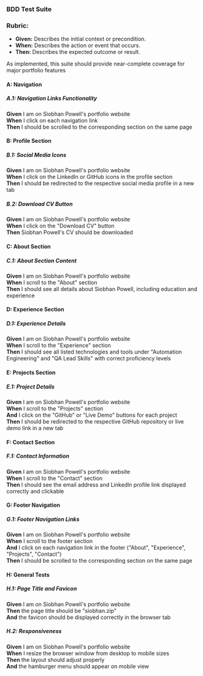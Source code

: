 ### BDD Test Suite

### Rubric:

-   **Given:** Describes the initial context or precondition.
-   **When:** Describes the action or event that occurs.
-   **Then:** Describes the expected outcome or result.

As implemented, this suite should provide near-complete coverage for major portfolio features

#### A: Navigation

##### A.1: Navigation Links Functionality

**Given** I am on Siobhan Powell's portfolio website\
**When** I click on each navigation link\
**Then** I should be scrolled to the corresponding section on the same page

#### B: Profile Section

##### B.1: Social Media Icons

**Given** I am on Siobhan Powell's portfolio website\
**When** I click on the LinkedIn or GitHub icons in the profile section\
**Then** I should be redirected to the respective social media profile in a new tab

##### B.2: Download CV Button

**Given** I am on Siobhan Powell's portfolio website\
**When** I click on the "Download CV" button\
**Then** Siobhan Powell's CV should be downloaded

#### C: About Section

##### C.1: About Section Content

**Given** I am on Siobhan Powell's portfolio website\
**When** I scroll to the "About" section\
**Then** I should see all details about Siobhan Powell, including education and experience

#### D: Experience Section

##### D.1: Experience Details

**Given** I am on Siobhan Powell's portfolio website\
**When** I scroll to the "Experience" section\
**Then** I should see all listed technologies and tools under "Automation Engineering" and "QA Lead Skills" with correct proficiency levels

#### E: Projects Section

##### E.1: Project Details

**Given** I am on Siobhan Powell's portfolio website\
**When** I scroll to the "Projects" section\
**And** I click on the "GitHub" or "Live Demo" buttons for each project\
**Then** I should be redirected to the respective GitHub repository or live demo link in a new tab

#### F: Contact Section

##### F.1: Contact Information

**Given** I am on Siobhan Powell's portfolio website\
**When** I scroll to the "Contact" section\
**Then** I should see the email address and LinkedIn profile link displayed correctly and clickable

#### G: Footer Navigation

##### G.1: Footer Navigation Links

**Given** I am on Siobhan Powell's portfolio website\
**When** I scroll to the footer section\
**And** I click on each navigation link in the footer ("About", "Experience", "Projects", "Contact")\
**Then** I should be scrolled to the corresponding section on the same page

#### H: General Tests

##### H.1: Page Title and Favicon

**Given** I am on Siobhan Powell's portfolio website\
**Then** the page title should be "siobhan.zip"\
**And** the favicon should be displayed correctly in the browser tab

##### H.2: Responsiveness

**Given** I am on Siobhan Powell's portfolio website\
**When** I resize the browser window from desktop to mobile sizes\
**Then** the layout should adjust properly\
**And** the hamburger menu should appear on mobile view